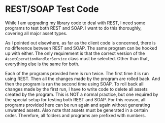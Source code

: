 # REST/SOAP Test Code
<p>While I am upgrading my library code to deal with REST, I need some programs to test both REST and SOAP. I want to do this thoroughly, covering all major asset types.</p>

<p>As I pointed out elsewhere, as far as the client code is concerned, there is no difference between REST and SOAP. The same program can be hooked up with either. The only requirement is that the correct version of the <code>AssetOperationHandlerService</code> class must be selected. Other than that, everything else is the same for both.</p>

<p>Each of the programs provided here is run twice. The first time it is run using REST. Then all the changes made by the program are rolled back. And then the program is run the second time using SOAP. To roll back all changes made by the first run, I have to write code to delete all assets created by the program. This is NOT a normal practice, but one required by the special setup for testing both REST and SOAP. For this reason, all programs provided here can be run again and again without generating unwanted assets. Also note that assets must be generated in a certain order. Therefore, all folders and programs are prefixed with numbers.</p>